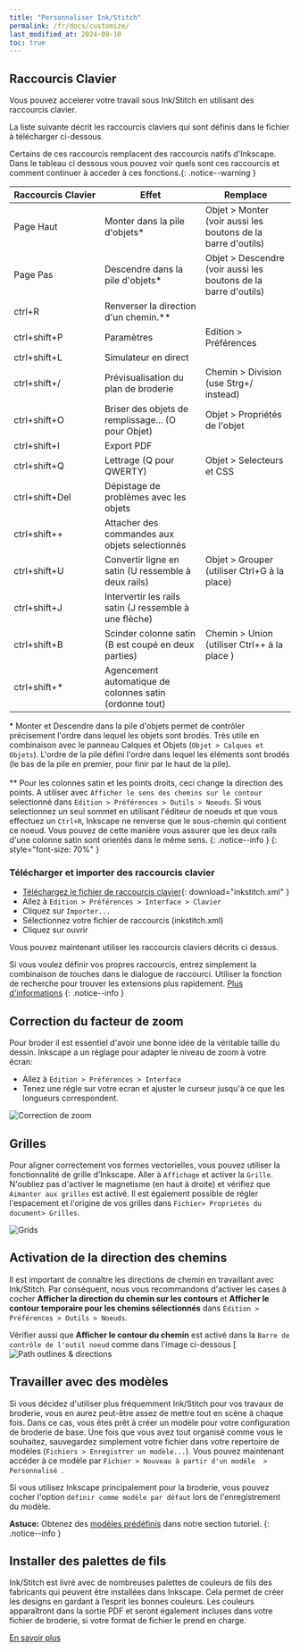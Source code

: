 ```yaml
---
title: "Personnaliser Ink/Stitch"
permalink: /fr/docs/customize/
last_modified_at: 2024-09-10
toc: true
---
```

## Raccourcis Clavier

Vous pouvez accelerer votre travail sous Ink/Stitch en utilisant des raccourcis clavier.

La liste suivante décrit les raccourcis claviers qui sont définis dans le fichier à télécharger ci-dessous.

Certains de ces raccourcis remplacent des raccourcis natifs d'Inkscape. Dans le tableau ci dessous vous pouvez voir quels sont ces raccourcis et  comment continuer à acceder à ces fonctions.{: .notice--warning }

Raccourcis&nbsp;Clavier | Effet | Remplace
-------- | --------| --------
<key>Page Haut</key>                          | Monter dans la pile d'objets* | Objet > Monter (voir aussi les boutons de la barre d'outils)
<key>Page Pas </key>                          | Descendre dans la pile d'objets* | Objet > Descendre (voir aussi les boutons de la barre d'outils)
<key>ctrl</key>+<key>R</key>                  | Renverser la direction d'un chemin.**
<key>ctrl</key>+<key>shift</key>+<key>P</key> | Paramètres | Edition > Préférences
<key>ctrl</key>+<key>shift</key>+<key>L</key> | Simulateur en direct
<key>ctrl</key>+<key>shift</key>+<key>/</key> | Prévisualisation du plan de broderie  | Chemin > Division (use Strg+/ instead)
<key>ctrl</key>+<key>shift</key>+<key>O</key> | Briser des objets de remplissage... (O  pour Objet) | Objet > Propriétés de l'objet
<key>ctrl</key>+<key>shift</key>+<key>I</key> | Export PDF 
<key>ctrl</key>+<key>shift</key>+<key>Q</key> | Lettrage (Q pour QWERTY) | Objet > Selecteurs et CSS
<span style="white-space: nowrap;"><key>ctrl</key>+<key>shift</key>+<key>Del</key></span> | Dépistage de problèmes avec les objets
<key>ctrl</key>+<key>shift</key>+<key>+</key> | Attacher des commandes aux objets selectionnés
<key>ctrl</key>+<key>shift</key>+<key>U</key> | Convertir ligne en satin  (U ressemble à deux rails) | Objet > Grouper (utiliser Ctrl+G à la place)
<key>ctrl</key>+<key>shift</key>+<key>J</key> | Intervertir les rails satin  (J ressemble à une flèche)
<key>ctrl</key>+<key>shift</key>+<key>B</key> | Scinder colonne satin  (B est coupé en deux parties) | Chemin > Union (utiliser Ctrl++ à la place )
<key>ctrl</key>+<key>shift</key>+<key>*</key> | Agencement automatique de colonnes satin (ordonne tout)

\* Monter et Descendre dans la pile d'objets permet de contrôler précisement l'ordre dans lequel les objets sont brodés. Très utile en combinaison avec le panneau Calques et Objets (`Objet > Calques et Objets`).  L'ordre de la pile défini l'ordre dans lequel les éléments sont brodés (le bas de la pile en premier, pour finir par le haut de la pile).<br><br>** Pour les colonnes satin et les points droits, ceci change la direction des points. A utiliser avec `Afficher le sens des chemins sur le contour` selectionné dans `Edition > Préférences > Outils > Noeuds`. Si vous selectionnez un seul sommet en utilisant l'éditeur de noeuds et que vous effectuez un `Ctrl+R`, Inkscape ne renverse que le sous-chemin qui contient ce noeud. Vous pouvez de cette manière vous assurer que les deux rails d'une colonne satin sont orientés dans le même sens.
{: .notice--info }
{: style="font-size: 70%" }

### Télécharger et importer des raccourcis clavier

* [Téléchargez le fichier de raccourcis clavier](/assets/files/inkstitch.xml){: download="inkstitch.xml" }
* Allez à  `Edition > Préférences > Interface > Clavier`
* Cliquez sur  `Importer...`
* Sélectionnez votre fichier de raccourcis (inkstitch.xml)
* Cliquez sur ouvrir 

Vous pouvez maintenant utiliser les raccourcis claviers décrits ci dessus.

Si vous voulez définir vos propres raccourcis, entrez simplement la combinaison de touches dans le dialogue de raccourci.
Utiliser la fonction de recherche pour trouver les extensions plus rapidement. [Plus d'informations](http://wiki.inkscape.org/wiki/index.php/Customizing_Inkscape)
{: .notice--info }


## Correction du facteur de zoom

Pour broder il est essentiel d'avoir une bonne idée de la véritable taille du dessin. Inkscape a un réglage pour adapter le niveau de zoom à votre écran:

* Allez à `Edition > Préférences > Interface`
* Tenez une régle sur votre ecran et ajuster le curseur jusqu'à ce que les longueurs correspondent.
 
![Correction de zoom](/assets/images/docs/fr/customize-zoom-correction.png)

## Grilles

Pour aligner correctement vos formes vectorielles, vous pouvez utiliser la fonctionnalité de grille d’Inkscape. Aller à  `Affichage` et activer  la `Grille`. N'oubliez pas d'activer le magnetisme (en haut à droite) et  vérifiez que `Aimanter aux grilles` est activé. Il est également possible de régler l'espacement et l'origine de vos grilles dans `Fichier> Propriétés du document> Grilles`.

![Grids](/assets/images/docs/fr/grille.png)

## Activation de la direction des chemins

Il est important de connaître les directions de chemin en travaillant avec Ink/Stitch. Par conséquent, nous vous recommandons d'activer les cases à cocher **Afficher la direction du chemin sur les contours** et **Afficher le contour temporaire pour les chemins sélectionnés** dans `Édition > Préférences > Outils > Noeuds`.

Vérifier aussi que **Afficher le contour du chemin** est activé dans la  `Barre de contrôle de l'outil noeud` comme dans l'image ci-dessous
[![Path outlines & directions](/assets/images/docs/fr/contour.png)

## Travailler avec des modèles

Si vous décidez d'utiliser plus fréquemment Ink/Stitch pour vos travaux de broderie, vous en aurez peut-être assez de mettre tout en scène à chaque fois. Dans ce cas, vous êtes prêt à créer un modèle pour votre configuration de broderie de base. Une fois que vous avez tout organisé comme vous le souhaitez, sauvegardez simplement votre fichier dans votre repertoire de modèles  (`Fichiers > Enregistrer un modèle...`). Vous pouvez maintenant accéder à ce modèle par `Fichier > Nouveau à partir d'un modèle  > Personnalisé `.

Si vous utilisez Inkscape principalement pour la broderie, vous pouvez cocher l'option  `définir comme modèle par défaut` lors de l'enregistrement du modèle.

**Astuce:** Obtenez des [modèles prédéfinis](/fr/tutorials/resources/templates/) dans notre section tutoriel.
{: .notice--info }

## Installer des palettes de fils 

Ink/Stitch est livré avec de nombreuses palettes de couleurs de fils des fabricants qui peuvent être installées dans Inkscape. Cela permet de créer les designs en gardant à l’esprit les bonnes couleurs.
Les couleurs apparaîtront dans la sortie PDF et seront également incluses dans votre fichier de broderie, si votre format de fichier le prend en charge.

[En savoir plus](/fr/docs/thread-color/#installer-des-palettes-de-couleurs-de-fils-%C3%A0-broder-pour-inkscape)

